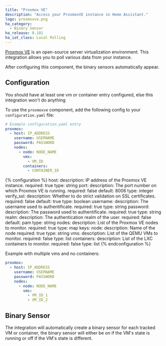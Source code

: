 ```yaml
---
title: "Proxmox VE"
description: "Access your ProxmoxVE instance in Home Assistant."
logo: proxmoxve.png
ha_category:
  - Binary Sensor
ha_release: 0.101
ha_iot_class: Local Polling
---
```


[Proxmox VE](https://www.proxmox.com/en/) is an open-source server virtualization environment. This integration allows you to poll various data from your instance.

After configuring this component, the binary sensors automatically appear.

## Configuration

<div class='note'>

  You should have at least one vm or container entry configured, else this integration won't do anything

</div>

To use the `proxmoxve` component, add the following config to your `configuration.yaml` file:

```yaml
# Example configuration.yaml entry
proxmox:
  - host: IP_ADDRESS
    username: USERNAME
    password: PASSWORD
    nodes:
      - node: NODE_NAME
        vms:
          - VM_ID
        containers:
          - CONTAINER_ID
```

{% configuration %}
host:
  description: IP address of the Proxmox VE instance.
  required: true
  type: string
port:
  description: The port number on which Proxmox VE is running.
  required: false
  default: 8006
  type: integer
verify_ssl:
  description: Whether to do strict validation on SSL certificates.
  required: false
  default: true
  type: boolean
username:
  description: The username used to authentificate.
  required: true
  type: string
password:
  description: The password used to authentificate.
  required: true
  type: string
realm:
  description: The authentication realm of the user.
  required: false
  default: pam
  type: string
nodes:
  description: List of the Proxmox VE nodes to monitor.
  required: true
  type: map
  keys:
    node:
      description: Name of the node
      required: true
      type: string
    vms:
      description: List of the QEMU VMs to monitor.
      required: false
      type: list
    containers:
      description: List of the LXC containers to monitor.
      required: false
      type: list
{% endconfiguration %}

Example with multiple vms and no containers:

```yaml
proxmox:
  - host: IP_ADDRESS
    username: USERNAME
    password: PASSWORD
    nodes:
      - node: NODE_NAME
        vms:
          - VM_ID_1
          - VM_ID_2
```

## Binary Sensor

The integration will automatically create a binary sensor for each tracked VM or container, the binary sensor will either be on if the VM's state is running or off if the VM's state is different.
